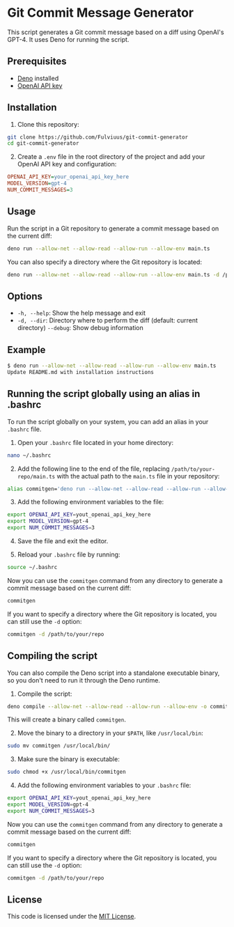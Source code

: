 # Git Commit Message Generator

This script generates a Git commit message based on a diff using OpenAI's GPT-4. It uses Deno for running the script.

## Prerequisites

- [Deno](https://deno.land/) installed
- [OpenAI API key](https://beta.openai.com/signup/)

## Installation

1. Clone this repository:

```bash
git clone https://github.com/Fulviuus/git-commit-generator 
cd git-commit-generator 
```

2. Create a `.env` file in the root directory of the project and add your OpenAI API key and configuration:

```ini
OPENAI_API_KEY=your_openai_api_key_here
MODEL_VERSION=gpt-4
NUM_COMMIT_MESSAGES=3
```

## Usage

Run the script in a Git repository to generate a commit message based on the current diff:

```bash
deno run --allow-net --allow-read --allow-run --allow-env main.ts
```

You can also specify a directory where the Git repository is located:

```bash
deno run --allow-net --allow-read --allow-run --allow-env main.ts -d /path/to/your/repo
```

## Options

- `-h, --help`: Show the help message and exit
- `-d, --dir`: Directory where to perform the diff (default: current directory)
`--debug`: Show debug information

## Example

```bash
$ deno run --allow-net --allow-read --allow-run --allow-env main.ts
Update README.md with installation instructions
```
## Running the script globally using an alias in .bashrc

To run the script globally on your system, you can add an alias in your `.bashrc` file.

1. Open your `.bashrc` file located in your home directory:

```bash
nano ~/.bashrc
```

2. Add the following line to the end of the file, replacing `/path/to/your-repo/main.ts` with the actual path to the `main.ts` file in your repository:

```bash
alias commitgen='deno run --allow-net --allow-read --allow-run --allow-env /path/to/your-repo/main.ts'
```

3. Add the following environment variables to the file:

```bash
export OPENAI_API_KEY=yout_openai_api_key_here
export MODEL_VERSION=gpt-4
export NUM_COMMIT_MESSAGES=3
 ```

4. Save the file and exit the editor.

5. Reload your `.bashrc` file by running:

```bash
source ~/.bashrc
```

Now you can use the `commitgen` command from any directory to generate a commit message based on the current diff:

```bash
commitgen
```

If you want to specify a directory where the Git repository is located, you can still use the `-d` option:

```bash
commitgen -d /path/to/your/repo
```

## Compiling the script

You can also compile the Deno script into a standalone executable binary, so you don't need to run it through the Deno runtime.

1. Compile the script:

```bash
deno compile --allow-net --allow-read --allow-run --allow-env -o commitgen main.ts
```

This will create a binary called `commitgen`.

2. Move the binary to a directory in your `$PATH`, like `/usr/local/bin`:

```bash
sudo mv commitgen /usr/local/bin/
```

3. Make sure the binary is executable:

```bash
sudo chmod +x /usr/local/bin/commitgen
```

4. Add the following environment variables to your `.bashrc` file:

```bash
export OPENAI_API_KEY=yout_openai_api_key_here
export MODEL_VERSION=gpt-4
export NUM_COMMIT_MESSAGES=3
 ```

Now you can use the `commitgen` command from any directory to generate a commit message based on the current diff:

```bash
commitgen
```

If you want to specify a directory where the Git repository is located, you can still use the `-d` option:

```bash
commitgen -d /path/to/your/repo
```

## License

This code is licensed under the [MIT License](https://opensource.org/licenses/MIT).

